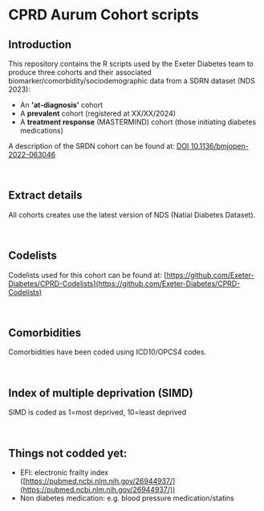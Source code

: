 # CPRD Aurum Cohort scripts

## Introduction

This repository contains the R scripts used by the Exeter Diabetes team to produce three cohorts and their associated biomarker/comorbidity/sociodemographic data from a SDRN dataset (NDS 2023): 
* An **'at-diagnosis'** cohort 
* A **prevalent** cohort (registered at XX/XX/2024) 
* A **treatment response** (MASTERMIND) cohort (those initiating diabetes medications)

A description of the SRDN cohort can be found at: [DOI 10.1136/bmjopen-2022-063046](https://www.doi.org/10.1136/bmjopen-2022-063046)


&nbsp;

## Extract details
All cohorts creates use the latest version of NDS (Natial Diabetes Dataset).


&nbsp;

## Codelists
Codelists used for this cohort can be found at: [https://github.com/Exeter-Diabetes/CPRD-Codelists](https://github.com/Exeter-Diabetes/CPRD-Codelists)


&nbsp;

## Comorbidities
Comorbidities have been coded using ICD10/OPCS4 codes.


&nbsp;

## Index of multiple deprivation (SIMD)
SIMD is coded as 1=most deprived, 10=least deprived


&nbsp;

## Things not codded yet:

- EFI: electronic frailty index ([https://pubmed.ncbi.nlm.nih.gov/26944937/](https://pubmed.ncbi.nlm.nih.gov/26944937/))
- Non diabetes medication: e.g. blood pressure medication/statins


